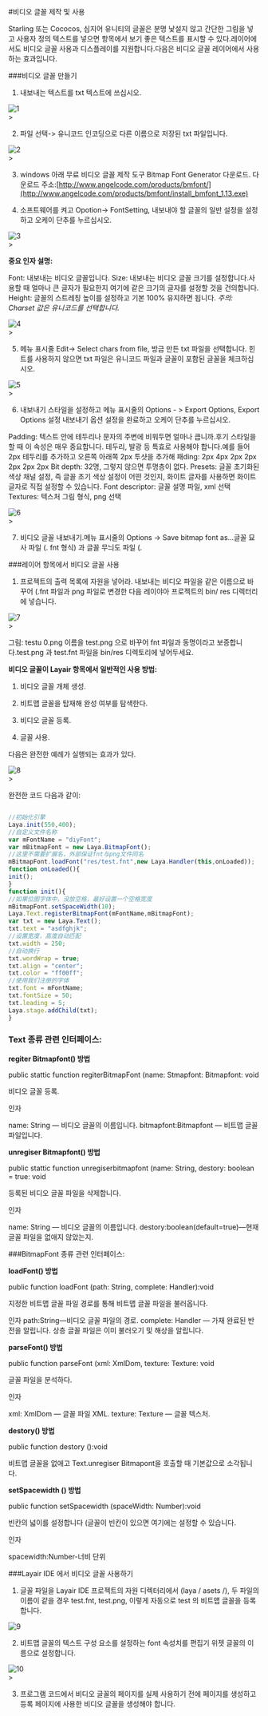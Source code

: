 #비디오 글꼴 제작 및 사용

Starling 또는 Cococos, 심지어 유니티의 글꼴은 분명 낯설지 않고 간단한 그림을 넣고 사용자 정의 텍스트를 넣으면 항목에서 보기 좋은 텍스트를 표시할 수 있다.레이어에서도 비디오 글꼴 사용과 디스플레이를 지원합니다.다음은 비디오 글꼴 레이어에서 사용하는 효과입니다.

###비디오 글꼴 만들기

1. 내보내는 텍스트를 txt 텍스트에 쓰십시오.

![1](img/1.png)</br>>

2. 파일 선택-> 유니코드 인코딩으로 다른 이름으로 저장된 txt 파일입니다.

![2](img/2.png)</br>>

3. windows 아래 무료 비디오 글꼴 제작 도구 Bitmap Font Generator 다운로드.
다운로드 주소:[http://www.angelcode.com/products/bmfont/](http://www.angelcode.com/products/bmfont/install_bmfont_1.13.exe)

4. 소프트웨어를 켜고 Opotion-> FontSetting, 내보내야 할 글꼴의 일반 설정을 설정하고 오케이 단추를 누르십시오.

![3](img/3.png)</br>>

**중요 인자 설명:**

Font: 내보내는 비디오 글꼴입니다.
Size: 내보내는 비디오 글꼴 크기를 설정합니다.사용할 때 얼마나 큰 글자가 필요한지 여기에 같은 크기의 글자를 설정할 것을 건의합니다.
Height: 글꼴의 스트레칭 높이를 설정하고 기본 100% 유지하면 됩니다.
 *주의: Charset 값은 유니코드를 선택합니다.*

![4](img/4.png)</br>>

5. 메뉴 표시줄 Edit-> Select chars from file, 방금 만든 txt 파일을 선택합니다. 힌트를 사용하지 않으면 txt 파일은 유니코드 파일과 글꼴이 포함된 글꼴을 체크하십시오.

![5](img/5.png)</br>>

6. 내보내기 스타일을 설정하고 메뉴 표시줄의 Options - > Export Options, Export Options 설정 내보내기 옵션 설정을 완료하고 오케이 단추를 누르십시오.

Padding: 텍스트 안에 테두리나 문자의 주변에 비워두면 얼마나 큽니까.후기 스타일을 할 때 이 속성은 매우 중요합니다. 테두리, 발광 등 특효로 사용해야 합니다.예를 들어 2px 테두리를 추가하고 오른쪽 아래쪽 2px 투샷을 추가해 패ding: 2px 4px 2px 2px 2px 2px 2px
Bit depth: 32명, 그렇지 않으면 투명층이 없다.
Presets: 글꼴 초기화된 색상 채널 설정, 즉 글꼴 초기 색상 설정이 어떤 것인지, 화이트 글자를 사용하면 화이트 글자로 직접 설정할 수 있습니다.
Font descriptor: 글꼴 설명 파일, xml 선택
Textures: 텍스처 그림 형식, png 선택

![6](img/6.png)</br>>

7. 비디오 글꼴 내보내기.메뉴 표시줄의 Options -> Save bitmap font as...글꼴 묘사 파일 (. fnt 형식) 과 글꼴 무늬도 파일 (.



###레이어 항목에서 비디오 글꼴 사용

1. 프로젝트의 출력 목록에 자원을 넣어라.
내보내는 비디오 파일을 같은 이름으로 바꾸어 (.fnt 파일과 png 파일로 변경한 다음 레이야아 프로젝트의 bin/ res 디렉터리에 넣습니다.

![7](img/7.png)</br>>

그림: testu 0.png 이름을 test.png 으로 바꾸어 fnt 파일과 동명이라고 보증합니다.test.png 과 test.fnt 파일을 bin/res 디렉토리에 넣어두세요.

**비디오 글꼴이 Layair 항목에서 일반적인 사용 방법:**

1. 비디오 글꼴 개체 생성.

2. 비트맵 글꼴을 탑재해 완성 여부를 탐색한다.

3. 비디오 글꼴 등록.

4. 글꼴 사용.

다음은 완전한 예례가 실행되는 효과가 있다.

![8](img/8.png)</br>>

완전한 코드 다음과 같이:


```typescript

//初始化引擎
Laya.init(550,400);
//自定义文件名称
var mFontName = "diyFont";
var mBitmapFont = new Laya.BitmapFont();
//这里不需要扩展名，外部保证fnt与png文件同名
mBitmapFont.loadFont("res/test.fnt",new Laya.Handler(this,onLoaded));
function onLoaded(){
init();
}
function init(){
//如果位图字体中，没放空格，最好设置一个空格宽度
mBitmapFont.setSpaceWidth(10);
Laya.Text.registerBitmapFont(mFontName,mBitmapFont);
var txt = new Laya.Text();
txt.text = "asdfghjk";
//设置宽度，高度自动匹配
txt.width = 250;
//自动换行
txt.wordWrap = true;
txt.align = "center";
txt.color = "ff00ff";
//使用我们注册的字体
txt.font = mFontName;
txt.fontSize = 50;
txt.leading = 5;
Laya.stage.addChild(txt);
}
```


### **Text 종류 관련 인터페이스:**

**regiter Bitmapfont() 방법**

public stattic function regiterBitmapFont (name: Stmapfont: Bitmapfont: void

비디오 글꼴 등록.

인자

name: String — 비디오 글꼴의 이름입니다.
bitmapfont:Bitmapfont — 비트맵 글꼴 파일입니다.

**unregiser Bitmapfont() 방법**

public stattic function unregiserbitmapfont (name: String, destory: boolean = true: void

등록된 비디오 글꼴 파일을 삭제합니다.

인자

name: String — 비디오 글꼴의 이름입니다.
destory:boolean(default=true)—현재 글꼴 파일을 없애지 않았는지.

###BitmapFont 종류 관련 인터페이스:

**loadFont() 방법**

public function loadFont (path: String, complete: Handler):void

지정한 비트맵 글꼴 파일 경로를 통해 비트맵 글꼴 파일을 불러옵니다.

인자
path:String—비디오 글꼴 파일의 경로.
complete: Handler — 가재 완료된 반전을 알립니다. 상층 글꼴 파일은 이미 불러오기 및 해상을 알립니다.

**parseFont() 방법**

public function parseFont (xml: XmlDom, texture: Texture: void

글꼴 파일을 분석하다.

인자

xml: XmlDom — 글꼴 파일 XML.
texture: Texture — 글꼴 텍스처.

**destory() 방법**

public function destory ():void

비트맵 글꼴을 없애고 Text.unregiser Bitmapont을 호출할 때 기본값으로 소각됩니다.

**setSpacewidth () 방법**

public function setSpacewidth (spaceWidth: Number):void

빈칸의 넓이를 설정합니다 (글꼴이 빈칸이 있으면 여기에는 설정할 수 있습니다.

인자

spacewidth:Number-너비 단위



###Layair IDE 에서 비디오 글꼴 사용하기

1. 글꼴 파일을 Layair IDE 프로젝트의 자원 디렉터리에서 (laya / asets /), 두 파일의 이름이 같을 경우 test.fnt, test.png, 이렇게 자동으로 test 의 비트맵 글꼴을 등록합니다.

![9](img/9.png)</br>


2. 비트맵 글꼴의 텍스트 구성 요소를 설정하는 font 속성치를 편집기 위젯 글꼴의 이름으로 설정합니다.

![10](img/10.png)</br>>

3. 프로그램 코드에서 비디오 글꼴의 페이지를 실제 사용하기 전에 페이지를 생성하고 등록 페이지에 사용한 비디오 글꼴을 생성해야 합니다.